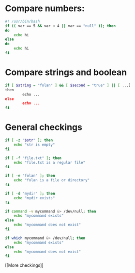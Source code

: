 # Compare numbers:
```bash
#! /usr/bin/bash
if (( var == 5 && var < 4 || var == "null" )); then
do
	echo hi
else
do
	echo hi
fi
```

# Compare strings and boolean
```bash
if [ $string = "folan" ] && [ $second = "true" ] || [ ...]
then
		echo ...
else
		echo ...
fi
```

# General checkings
```bash
if [ -z "$str" ]; then
    echo "str is empty"
fi

if [ -f "file.txt" ]; then
    echo "file.txt is a regular file"
fi

if [ -e "folan" ]; then
    echo "folan is a file or directory"
fi

if [ -d "mydir" ]; then
    echo "mydir exists"
fi

if command -v mycommand &> /dev/null; then
    echo "mycommand exists"
else
    echo "mycommand does not exist"
fi

if which mycommand &> /dev/null; then
    echo "mycommand exists"
else
    echo "mycommand does not exist"
fi
```

[[More checkings]]